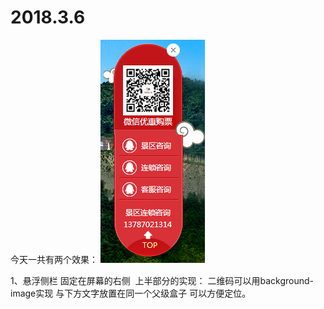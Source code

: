 # 2018.3.6
今天一共有两个效果：
![image](https://github.com/Lmao-Pt/2018.3.6/blob/master/images/ok.png)


1、悬浮侧栏 固定在屏幕的右侧  上半部分的实现： 二维码可以用background-image实现 与下方文字放置在同一个父级盒子 可以方便定位。

